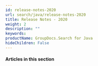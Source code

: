 ```yaml
---
id: release-notes-2020
url: search/java/release-notes-2020
title: Release Notes - 2020
weight: 2
description: ""
keywords: 
productName: GroupDocs.Search for Java
hideChildren: False
---
```

#### Articles in this section
